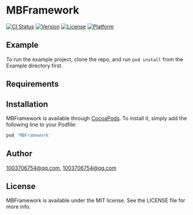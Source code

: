 # MBFramework

[![CI Status](https://img.shields.io/travis/1003706754@qq.com/MBFramework.svg?style=flat)](https://travis-ci.org/1003706754@qq.com/MBFramework)
[![Version](https://img.shields.io/cocoapods/v/MBFramework.svg?style=flat)](https://cocoapods.org/pods/MBFramework)
[![License](https://img.shields.io/cocoapods/l/MBFramework.svg?style=flat)](https://cocoapods.org/pods/MBFramework)
[![Platform](https://img.shields.io/cocoapods/p/MBFramework.svg?style=flat)](https://cocoapods.org/pods/MBFramework)

## Example

To run the example project, clone the repo, and run `pod install` from the Example directory first.

## Requirements

## Installation

MBFramework is available through [CocoaPods](https://cocoapods.org). To install
it, simply add the following line to your Podfile:

```ruby
pod 'MBFramework'
```

## Author

1003706754@qq.com, 1003706754@qq.com

## License

MBFramework is available under the MIT license. See the LICENSE file for more info.

